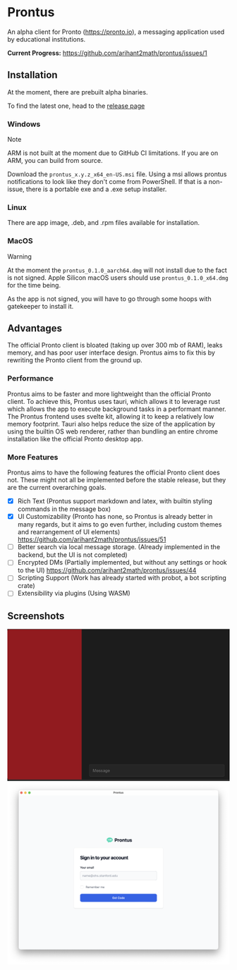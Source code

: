 # Prontus

An alpha client for Pronto (https://pronto.io), a messaging application used by educational institutions.

**Current Progress:** https://github.com/arihant2math/prontus/issues/1

## Installation

At the moment, there are prebuilt alpha binaries.

To find the latest one, head to the [release page](https://github.com/arihant2math/prontus/releases)

### Windows

> [!NOTE]
> ARM is not built at the moment due to GitHub CI limitations. If you are on ARM, you can build from source.

Download the `prontus_x.y.z_x64_en-US.msi` file.
Using a msi allows prontus notifications to look like they don't come from PowerShell.
If that is a non-issue, there is a portable exe and a .exe setup installer.

### Linux

There are app image, .deb, and .rpm files available for installation.

### MacOS

> [!WARNING]
> At the moment the `prontus_0.1.0_aarch64.dmg` will not install due to the fact is not signed.
> Apple Silicon macOS users should use `prontus_0.1.0_x64.dmg` for the time being.

As the app is not signed, you will have to go through some hoops with gatekeeper to install it.

## Advantages

The official Pronto client is bloated (taking up over 300 mb of RAM), leaks memory, and has poor user interface design.
Prontus aims to fix this by rewriting the Pronto client from the ground up.

### Performance

Prontus aims to be faster and more lightweight than the official Pronto client.
To achieve this, Prontus uses tauri,
which allows it to leverage rust which allows the app to execute background tasks in a performant manner.
The Prontus frontend uses svelte kit, allowing it to keep a relatively low memory footprint.
Tauri also helps reduce the size of the application by using the builtin OS web renderer,
rather than bundling an entire chrome installation like the official Pronto desktop app.

### More Features

Prontus aims to have the following features the official Pronto client does not.
These might not all be implemented before the stable release, but they are the current overarching goals.

- [x] Rich Text (Prontus support markdown and latex, with builtin styling commands in the message box)
- [x] UI Customizability (Pronto has none, so Prontus is already better in many regards, but it aims to go even further,
  including custom themes and rearrangement of UI elements) https://github.com/arihant2math/prontus/issues/51
- [ ] Better search via local message storage. (Already implemented in the backend, but the UI is not completed)
- [ ] Encrypted DMs (Partially implemented, but without any settings or hook to the
  UI) https://github.com/arihant2math/prontus/issues/44
- [ ] Scripting Support (Work has already started with probot, a bot scripting crate)
- [ ] Extensibility via plugins (Using WASM)

## Screenshots

![screenshot.png](screenshots/screenshot.png)
![login.png](screenshots/login.png)
